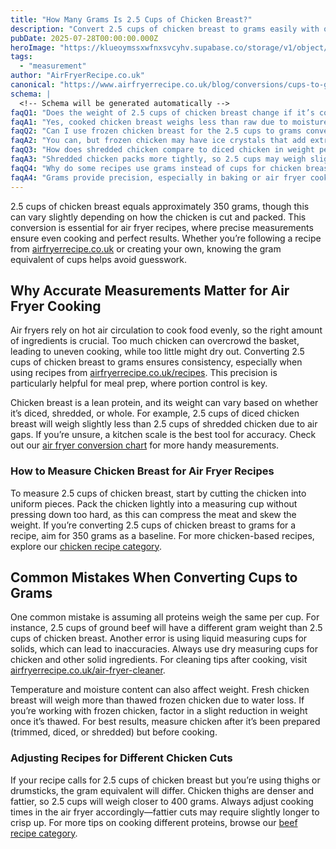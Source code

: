 ```yaml
---
title: "How Many Grams Is 2.5 Cups of Chicken Breast?"
description: "Convert 2.5 cups of chicken breast to grams easily with our simple guide. Perfect for air fryer recipes and meal prep!"
pubDate: 2025-07-28T00:00:00.000Z
heroImage: "https://klueoymssxwfnxsvcyhv.supabase.co/storage/v1/object/public/Shmucket/how-many-grams-is-2-5-cups-of-chicken-breast.webp"
tags:
  - "measurement"
author: "AirFryerRecipe.co.uk"
canonical: "https://www.airfryerrecipe.co.uk/blog/conversions/cups-to-grams/how-many-grams-is-2-5-cups-of-chicken-breast"
schema: |
  <!-- Schema will be generated automatically -->
faqQ1: "Does the weight of 2.5 cups of chicken breast change if it’s cooked?"
faqA1: "Yes, cooked chicken breast weighs less than raw due to moisture loss. On average, 2.5 cups of raw chicken breast (350g) reduces to about 250g after cooking. Always measure raw chicken for recipes unless specified otherwise."
faqQ2: "Can I use frozen chicken breast for the 2.5 cups to grams conversion?"
faqA2: "You can, but frozen chicken may have ice crystals that add extra weight. Thaw it first and pat dry for the most accurate measurement. 2.5 cups of thawed chicken breast will still be close to 350g."
faqQ3: "How does shredded chicken compare to diced chicken in weight per cup?"
faqA3: "Shredded chicken packs more tightly, so 2.5 cups may weigh slightly more (around 375g) compared to diced (350g). For air fryer recipes, slight variations won’t drastically affect cooking times."
faqQ4: "Why do some recipes use grams instead of cups for chicken breast?"
faqA4: "Grams provide precision, especially in baking or air fryer cooking where consistency matters. Cups can vary based on how ingredients are packed, while grams ensure the same amount every time."
---
```

<p>2.5 cups of chicken breast equals approximately 350 grams, though this can vary slightly depending on how the chicken is cut and packed. This conversion is essential for air fryer recipes, where precise measurements ensure even cooking and perfect results. Whether you’re following a recipe from <a href=https://www.airfryerrecipe.co.uk>airfryerrecipe.co.uk</a> or creating your own, knowing the gram equivalent of cups helps avoid guesswork.</p>  

<h2>Why Accurate Measurements Matter for Air Fryer Cooking</h2>  
<p>Air fryers rely on hot air circulation to cook food evenly, so the right amount of ingredients is crucial. Too much chicken can overcrowd the basket, leading to uneven cooking, while too little might dry out. Converting 2.5 cups of chicken breast to grams ensures consistency, especially when using recipes from <a href=https://www.airfryerrecipe.co.uk/recipes>airfryerrecipe.co.uk/recipes</a>. This precision is particularly helpful for meal prep, where portion control is key.</p>  

<p>Chicken breast is a lean protein, and its weight can vary based on whether it’s diced, shredded, or whole. For example, 2.5 cups of diced chicken breast will weigh slightly less than 2.5 cups of shredded chicken due to air gaps. If you’re unsure, a kitchen scale is the best tool for accuracy. Check out our <a href=https://www.airfryerrecipe.co.uk/air-fryer-conversion-chart>air fryer conversion chart</a> for more handy measurements.</p>  

<h3>How to Measure Chicken Breast for Air Fryer Recipes</h3>  
<p>To measure 2.5 cups of chicken breast, start by cutting the chicken into uniform pieces. Pack the chicken lightly into a measuring cup without pressing down too hard, as this can compress the meat and skew the weight. If you’re converting 2.5 cups of chicken breast to grams for a recipe, aim for 350 grams as a baseline. For more chicken-based recipes, explore our <a href=https://www.airfryerrecipe.co.uk/recipe-category/chicken>chicken recipe category</a>.</p>  

<h2>Common Mistakes When Converting Cups to Grams</h2>  
<p>One common mistake is assuming all proteins weigh the same per cup. For instance, 2.5 cups of ground beef will have a different gram weight than 2.5 cups of chicken breast. Another error is using liquid measuring cups for solids, which can lead to inaccuracies. Always use dry measuring cups for chicken and other solid ingredients. For cleaning tips after cooking, visit <a href=https://www.airfryerrecipe.co.uk/air-fryer-cleaner>airfryerrecipe.co.uk/air-fryer-cleaner</a>.</p>  

<p>Temperature and moisture content can also affect weight. Fresh chicken breast will weigh more than thawed frozen chicken due to water loss. If you’re working with frozen chicken, factor in a slight reduction in weight once it’s thawed. For best results, measure chicken after it’s been prepared (trimmed, diced, or shredded) but before cooking.</p>  

<h3>Adjusting Recipes for Different Chicken Cuts</h3>  
<p>If your recipe calls for 2.5 cups of chicken breast but you’re using thighs or drumsticks, the gram equivalent will differ. Chicken thighs are denser and fattier, so 2.5 cups will weigh closer to 400 grams. Always adjust cooking times in the air fryer accordingly—fattier cuts may require slightly longer to crisp up. For more tips on cooking different proteins, browse our <a href=https://www.airfryerrecipe.co.uk/recipe-category/beef>beef recipe category</a>.</p>
